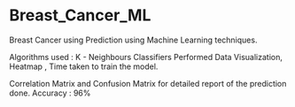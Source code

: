 # Breast_Cancer_ML

Breast Cancer using Prediction using Machine Learning techniques.

Algorithms used : K - Neighbours Classifiers
Performed Data Visualization, Heatmap , Time taken to train the model.

Correlation Matrix and Confusion Matrix for detailed report of the prediction done.
Accuracy : 96%
